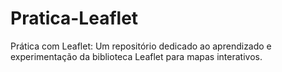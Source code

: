 # Pratica-Leaflet
Prática com Leaflet: Um repositório dedicado ao aprendizado e experimentação da biblioteca Leaflet para mapas interativos.
